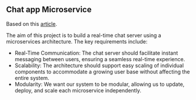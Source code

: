 ## Chat app Microservice
Based on this [article](https://dev.to/davydocsurg/mastering-microservices-a-hands-on-tutorial-with-nodejs-rabbitmq-nginx-and-docker-m4f).

The aim of this project is to build a real-time chat server using a microservices architecture. The key requirements include:
- Real-Time Communication: The chat server should facilitate instant messaging between users, ensuring a seamless real-time experience.
- Scalability: The architecture should support easy scaling of individual components to accommodate a growing user base without affecting the entire system.
- Modularity: We want our system to be modular, allowing us to update, deploy, and scale each microservice independently.

